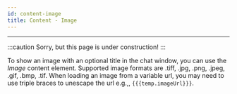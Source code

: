 ```yaml
---
id: content-image
title: Content - Image
---
```


--------------------

:::caution
Sorry, but this page is under construction!
:::

To show an image with an optional title in the chat window, you can use the _Image_ content element. Supported image formats are .tiff, .jpg, .png, .jpeg, .gif, .bmp, .tif. When loading an image from a variable url, you may need to use triple braces to unescape the url e.g.,, ```{{{temp.imageUrl}}}```.